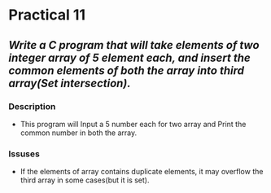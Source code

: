 # Practical 11
## _Write a C program that will take elements of two integer array of 5 element each, and insert the common elements of both the array into third array(Set intersection)._

### Description
- This program will Input a 5 number each for two array and Print the common number in both the array.
 
### Issuses
- If the elements of array contains duplicate elements, it may overflow the third array in some cases(but it is set).

